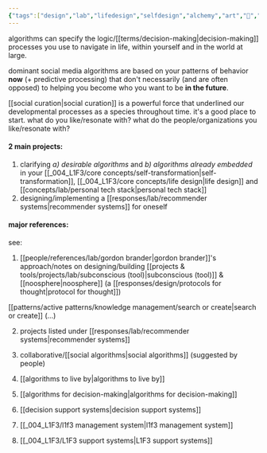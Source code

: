 ```yaml
---
{"tags":["design","lab","lifedesign","selfdesign","alchemy","art","🌱","response"],"dg-publish":true,"relevancescore":94,"notestage":["🌱"],"created":"2024-06-22T14:58:07.566-03:00","updated":"2025-01-24T16:58:04.367-03:00","permalink":"/responses/design/personal-algorithms-design/","dgPassFrontmatter":true}
---
```


algorithms can specify the logic/[[terms/decision-making\|decision-making]] processes you use to navigate in life, within yourself and in the world at large.

dominant social media algorithms are based on your patterns of behavior **now** (+ predictive processing) that don't necessarily (and are often opposed) to helping you become who you want to be **in the future**.

[[social curation\|social curation]] is a powerful force that underlined our developmental processes as a species throughout time. it's a good place to start. what do you like/resonate with? what do the people/organizations you like/resonate with?

#### 2 main projects:

1) clarifying *a) desirable algorithms* and *b) algorithms already embedded* in your [[_004_L1F3/core concepts/self-transformation\|self-transformation]], [[_004_L1F3/core concepts/life design\|life design]] and [[concepts/lab/personal tech stack\|personal tech stack]]
2) designing/implementing a [[responses/lab/recommender systems\|recommender systems]] for oneself

#### major references:

see:

1) [[people/references/lab/gordon brander\|gordon brander]]'s approach/notes on designing/building [[projects & tools/projects/lab/subconscious (tool)\|subconscious (tool)]] & [[noosphere\|noosphere]] (a [[responses/design/protocols for thought\|protocol for thought]])

[[patterns/active patterns/knowledge management/search or create\|search or create]]
(...)

2) projects listed under [[responses/lab/recommender systems\|recommender systems]]

3) collaborative/[[social algorithms\|social algorithms]] (suggested by people)

4) [[algorithms to live by\|algorithms to live by]]

5) [[algorithms for decision-making\|algorithms for decision-making]]

6) [[decision support systems\|decision support systems]]

7) [[_004_L1F3/l1f3 management system\|l1f3 management system]]

8) [[_004_L1F3/L1F3 support systems\|L1F3 support systems]]
